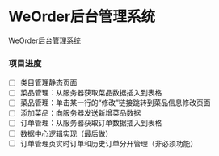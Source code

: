 # WeOrder后台管理系统
WeOrder后台管理系统

### 项目进度

- [ ] 类目管理静态页面
- [ ] 菜品管理：从服务器获取菜品数据插入到表格
- [ ] 菜品管理：单击某一行的“修改”链接跳转到菜品信息修改页面
- [ ] 添加菜品：向服务器发送新增菜品数据
- [ ] 订单管理：从服务器获取订单数据插入到表格
- [ ] 数据中心逻辑实现（最后做）
- [ ] 订单管理页实时订单和历史订单分开管理（非必须功能）
